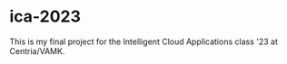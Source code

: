 # ica-2023
This is my final project for the Intelligent Cloud Applications class '23 at Centria/VAMK.
